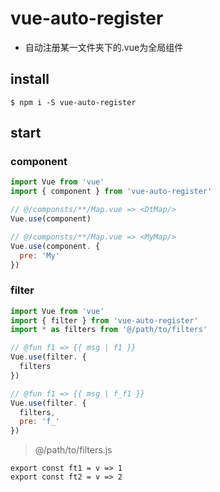 # vue-auto-register

- 自动注册某一文件夹下的.vue为全局组件

## install

```
$ npm i -S vue-auto-register
```

## start

### component

```js
import Vue from 'vue'
import { component } from 'vue-auto-register'

// @/componsts/**/Map.vue => <DtMap/>
Vue.use(component)

// @/componsts/**/Map.vue => <MyMap/>
Vue.use(component. {
  pre: 'My'
})

```

### filter

```js
import Vue from 'vue'
import { filter } from 'vue-auto-register'
import * as filters from '@/path/to/filters'

// @fun f1 => {{ msg | f1 }}
Vue.use(filter. {
  filters
})

// @fun f1 => {{ msg | f_f1 }}
Vue.use(filter. {
  filters,
  pre: 'f_'
})

```

> @/path/to/filters.js

```
export const ft1 = v => 1
export const ft2 = v => 2
```
